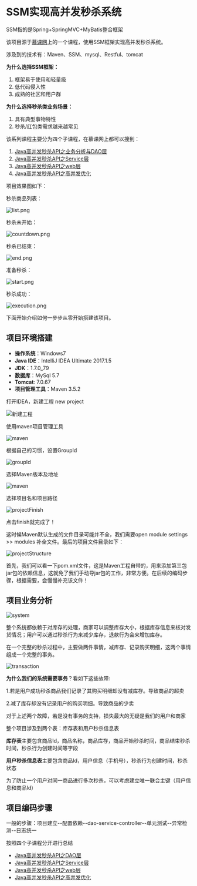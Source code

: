 # SSM实现高并发秒杀系统

SSM指的是Spring+SpringMVC+MyBatis整合框架

该项目源于[慕课网](https://www.imooc.com/)上的一个课程，使用SSM框架实现高并发秒杀系统。

涉及到的技术有：Maven、SSM、mysql、Restful、tomcat

**为什么选择SSM框架：**

1. 框架易于使用和轻量级
2. 低代码侵入性
3. 成熟的社区和用户群

**为什么选择秒杀类业务场景：**

1. 具有典型事物特性
2. 秒杀/红包类需求越来越常见

该系列课程主要分为四个子课程，在慕课网上都可以搜到：

1. [Java高并发秒杀API之业务分析与DAO层](https://www.imooc.com/view/587)
2. [Java高并发秒杀API之Service层](https://www.imooc.com/view/631)
3. [Java高并发秒杀API之web层](https://www.imooc.com/view/630)
4. [Java高并发秒杀API之高并发优化](https://www.imooc.com/view/632)

 项目效果图如下：

秒杀商品列表：

![list.png](https://github.com/ChaoZeyi/seckill/blob/master/images/list.png?raw=true)

秒杀未开始：

![countdown.png](https://github.com/ChaoZeyi/seckill/blob/master/images/countdown.png?raw=true)

秒杀已结束：

![end.png](https://github.com/ChaoZeyi/seckill/blob/master/images/end.png?raw=true)

准备秒杀：

![start.png](https://github.com/ChaoZeyi/seckill/blob/master/images/start.png?raw=true)

秒杀成功：

![execution.png](https://github.com/ChaoZeyi/seckill/blob/master/images/execution.png?raw=true)

下面开始介绍如何一步步从零开始搭建该项目。

## 项目环境搭建

- **操作系统**：Windows7
- **Java IDE**：IntelliJ IDEA Ultimate 2017.1.5
- **JDK**：1.7.0_79
- **数据库**：MySql 5.7
- **Tomcat**: 7.0.67
- **项目管理工具**：Maven 3.5.2

打开IDEA，新建工程 new project

![新建工程](https://github.com/ChaoZeyi/seckill/blob/master/images/newProject.png?raw=true)

使用maven项目管理工具

![maven](https://github.com/ChaoZeyi/seckill/blob/master/images/newMaven.png?raw=true)

根据自己的习惯，设置GroupId

![groupId](https://github.com/ChaoZeyi/seckill/blob/master/images/groupId.png?raw=true)

选择Maven版本及地址

![maven](https://github.com/ChaoZeyi/seckill/blob/master/images/mavenLocation.png?raw=true)

选择项目名和项目路径

![projectFinish](https://github.com/ChaoZeyi/seckill/blob/master/images/projectName.png?raw=true)

点击finish就完成了！

这时候Maven默认生成的文件目录可能并不全，我们需要open module settings >> modules 补全文件。最后的项目文件目录如下：

![projectStructure](https://github.com/ChaoZeyi/seckill/blob/master/images/projectStructure.png?raw=true)

首先，我们可以看一下pom.xml文件，这是Maven工程自带的，用来添加第三包jar包的依赖信息，这就免了我们手动导jar包的工作，非常方便。在后续的编码步骤，根据需要，会慢慢补充该文件！

## 项目业务分析

![system](https://github.com/ChaoZeyi/seckill/blob/master/images/system.png?raw=true)

整个系统都依赖于对库存的处理，商家可以调整库存大小，根据库存信息来核对发货情况；用户可以通过秒杀行为来减少库存，退款行为会来增加库存。

在一个完整的秒杀过程中，主要做两件事情，减库存、记录购买明细，这两个事情组成一个完整的事务。

![transaction](https://github.com/ChaoZeyi/seckill/blob/master/images/transaction.png?raw=true)

**为什么我们的系统需要事务**？看如下这些故障:

1.若是用户成功秒杀商品我们记录了其购买明细却没有减库存。导致商品的超卖

2.减了库存却没有记录用户的购买明细。导致商品的少卖

对于上述两个故障，若是没有事务的支持，损失最大的无疑是我们的用户和商家

整个项目涉及到两个表：库存表和用户秒杀信息表

**库存表**主要包含商品Id，商品名称，商品库存，商品开始秒杀时间，商品结束秒杀时间，秒杀行为创建时间等字段

**用户秒杀信息表**主要包含商品Id，用户信息（手机号），秒杀行为创建时间，秒杀状态

为了防止一个用户对同一商品进行多次秒杀，可以考虑建立唯一联合主键（用户信息和商品Id）

## 项目编码步骤

一般的步骤：项目建立--配置依赖--dao-service-controller--单元测试--异常检测--日志统一

按照四个子课程分开进行总结

- [Java高并发秒杀API之DAO层](https://github.com/ChaoZeyi/seckill/blob/master/notes/DAO.md)
- [Java高并发秒杀API之Service层](https://github.com/ChaoZeyi/seckill/blob/master/notes/Service.md)
- [Java高并发秒杀API之web层](https://github.com/ChaoZeyi/seckill/blob/master/notes/web.md)
- [Java高并发秒杀API之高并发优化](https://github.com/ChaoZeyi/seckill/blob/master/notes/Optimization.md)
